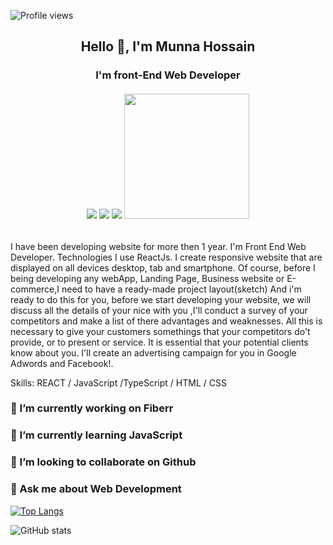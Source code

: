 ![Profile views](https://gpvc.arturio.dev/munnahosssain)  

<h2 align="center">Hello 👋, I'm Munna Hossain</h2>
<h3 align="center">I'm front-End Web Developer</h3>

<h6 align="center"  display="flex">
  <img src="https://cdn.iconscout.com/icon/free/png-256/css-118-569410.png" />
  <img src="https://cdn.iconscout.com/icon/free/png-256/bootstrap-6-1175203.png" />
  <img src="https://images.vexels.com/media/users/3/166403/isolated/preview/a5a33bf3004830a2bd581e9fa65de660-javascript-programming-language-icon-by-vexels.png" />
  <img width="200" height="200" src="https://4.bp.blogspot.com/-K3xPJlyU5mk/XGfNIFz6yyI/AAAAAAAAR80/A4JTnhu4ilUdnQ3TgtgE414oRw55owL8QCLcBGAs/s1600/HTML%2B5.png" />
</h6>

I have been developing website for more then 1 year. I'm Front End Web Developer. Technologies I use ReactJs. I create responsive website that are displayed on all devices desktop, tab and smartphone. Of course, before I being developing any webApp, Landing Page, Business website or E-commerce,I need to have a ready-made project layout(sketch) And i'm ready to do this for you, before we start developing your website, we will discuss all the details of your nice with you ,I'll conduct a survey of your competitors and make a list of there advantages and weaknesses. All this is necessary to give your customers somethings that your competitors do't provide, or to present or service. It is essential that your potential clients know about you. I'll create an advertising campaign for you in Google Adwords and Facebook!.

Skills: REACT / JavaScript /TypeScript / HTML / CSS

### 🔭 I’m currently working on Fiberr 
### 🌱 I’m currently learning JavaScript 
### 👯 I’m looking to collaborate on Github 
### 💬 Ask me about Web Development 




[![Top Langs](https://github-readme-stats.vercel.app/api/top-langs/?username=munnahosssain)](https://github.com/anuraghazra/github-readme-stats)

![GitHub stats](https://github-readme-stats.vercel.app/api?username=munnahosssain&show_icons=true&count_private=true)  


